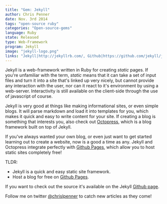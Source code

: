 ```yaml
---
title: "Gem: Jekyll"
author: Chris Penner
date: Nov. 3rd 2014
tags: "open-source ruby"
categories: "Open-source-gems"
language: Ruby
state: Released
type: Web-Framework
program: Jekyll
image: "jekyll-logo.png"
links: "Jekyll|http://jekyllrb.com/, Github|https://github.com/jekyll/jekyll"
---
```


Jekyll is a web-framework written in Ruby for creating *static* pages.
If you're unfamiliar with the term, *static* means that it can take a set of
input files and turn it into a site that's linked up very nicely, but cannot
provide any interaction with the user, nor can it react to it's environment by
using a web-server. Interactivity is still available on the client-side through
the use of javascript of course.

Jekyll is very good at things like making informational sites, or even simple
blogs. It will parse markdown and load it into templates for you, which makes it
quick and easy to write content for your site. If creating a blog is something
that interests you, also check out [Octopress](http://octopress.org/), which is
a blog framework built on top of Jekyll.

If you've always wanted your own blog, or even just want to get started learning
out to create a website, now is a good a time as any. Jekyll and Octopress
integrate perfectly with [Github Pages](https://pages.github.com/), which allow
you to host static sites completely free!

TLDR:

* Jekyll is a quick and easy static site framework.
* Host a blog for free on [Github Pages](https://pages.github.com/).

If you want to check out the source it's available on the Jekyll
[Github page](https://github.com/jekyll/jekyll).

Follow me on twitter [\@chrislpenner](http://www.twitter.com/chrislpenner) to catch new articles as they come!
